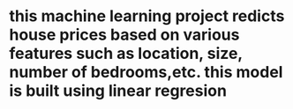 # this machine learning project redicts house prices based on various features such as location, size, number of bedrooms,etc. this model is built using linear regresion
